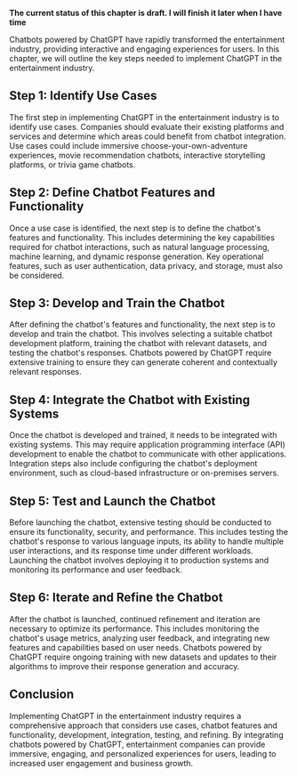 **The current status of this chapter is draft. I will finish it later when I have time**

Chatbots powered by ChatGPT have rapidly transformed the entertainment industry, providing interactive and engaging experiences for users. In this chapter, we will outline the key steps needed to implement ChatGPT in the entertainment industry.

**Step 1: Identify Use Cases**
------------------------------

The first step in implementing ChatGPT in the entertainment industry is to identify use cases. Companies should evaluate their existing platforms and services and determine which areas could benefit from chatbot integration. Use cases could include immersive choose-your-own-adventure experiences, movie recommendation chatbots, interactive storytelling platforms, or trivia game chatbots.

**Step 2: Define Chatbot Features and Functionality**
-----------------------------------------------------

Once a use case is identified, the next step is to define the chatbot's features and functionality. This includes determining the key capabilities required for chatbot interactions, such as natural language processing, machine learning, and dynamic response generation. Key operational features, such as user authentication, data privacy, and storage, must also be considered.

**Step 3: Develop and Train the Chatbot**
-----------------------------------------

After defining the chatbot's features and functionality, the next step is to develop and train the chatbot. This involves selecting a suitable chatbot development platform, training the chatbot with relevant datasets, and testing the chatbot's responses. Chatbots powered by ChatGPT require extensive training to ensure they can generate coherent and contextually relevant responses.

**Step 4: Integrate the Chatbot with Existing Systems**
-------------------------------------------------------

Once the chatbot is developed and trained, it needs to be integrated with existing systems. This may require application programming interface (API) development to enable the chatbot to communicate with other applications. Integration steps also include configuring the chatbot's deployment environment, such as cloud-based infrastructure or on-premises servers.

**Step 5: Test and Launch the Chatbot**
---------------------------------------

Before launching the chatbot, extensive testing should be conducted to ensure its functionality, security, and performance. This includes testing the chatbot's response to various language inputs, its ability to handle multiple user interactions, and its response time under different workloads. Launching the chatbot involves deploying it to production systems and monitoring its performance and user feedback.

**Step 6: Iterate and Refine the Chatbot**
------------------------------------------

After the chatbot is launched, continued refinement and iteration are necessary to optimize its performance. This includes monitoring the chatbot's usage metrics, analyzing user feedback, and integrating new features and capabilities based on user needs. Chatbots powered by ChatGPT require ongoing training with new datasets and updates to their algorithms to improve their response generation and accuracy.

**Conclusion**
--------------

Implementing ChatGPT in the entertainment industry requires a comprehensive approach that considers use cases, chatbot features and functionality, development, integration, testing, and refining. By integrating chatbots powered by ChatGPT, entertainment companies can provide immersive, engaging, and personalized experiences for users, leading to increased user engagement and business growth.

